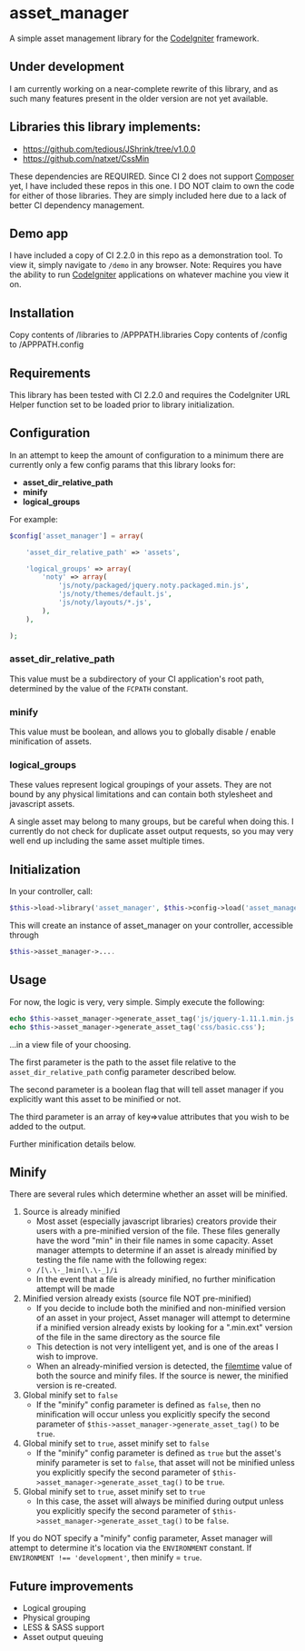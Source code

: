 asset_manager
=============

A simple asset management library for the <a href="http://ellislab.com/codeigniter" target="_blank">CodeIgniter</a> framework.

## Under development
I am currently working on a near-complete rewrite of this library, and as such many features present in the older version
are not yet available.


## Libraries this library implements:
- https://github.com/tedious/JShrink/tree/v1.0.0
- https://github.com/natxet/CssMin

These dependencies are REQUIRED.  Since CI 2 does not support <a href="https://getcomposer.org/" target="_blank">Composer</a> yet,
I have included these repos in this one.  I DO NOT claim to own the code for either of those libraries.  They are simply included
here due to a lack of better CI dependency management.

## Demo app
I have included a copy of CI 2.2.0 in this repo as a demonstration tool.  To view it, simply navigate to ` /demo ` in any
browser.  Note: Requires you have the ability to run <a href="http://ellislab.com/codeigniter" target="_blank">CodeIgniter</a>
applications on whatever machine you view it on.

## Installation

Copy contents of /libraries to /APPPATH.libraries
Copy contents of /config to /APPPATH.config

## Requirements

This library has been tested with CI 2.2.0 and requires the CodeIgniter URL Helper function set to be loaded prior to
library initialization.

## Configuration

In an attempt to keep the amount of configuration to a minimum there are currently only a few config params that
this library looks for:

- **asset_dir_relative_path**
- **minify**
- **logical_groups**

For example:

```php
$config['asset_manager'] = array(

    'asset_dir_relative_path' => 'assets',

    'logical_groups' => array(
        'noty' => array(
            'js/noty/packaged/jquery.noty.packaged.min.js',
            'js/noty/themes/default.js',
            'js/noty/layouts/*.js',
        ),
    ),

);
```

### asset_dir_relative_path
This value must be a subdirectory of your CI application's root path, determined by the value of the ` FCPATH ` constant.

### minify
This value must be boolean, and allows you to globally disable / enable minification of assets.

### logical_groups
These values represent logical groupings of your assets.  They are not bound by any physical limitations and can contain
both stylesheet and javascript assets.

A single asset may belong to many groups, but be careful when doing this.  I currently do not check for duplicate asset
output requests, so you may very well end up including the same asset multiple times.

## Initialization

In your controller, call:
```php
$this->load->library('asset_manager', $this->config->load('asset_manager'));
```

This will create an instance of asset_manager on your controller, accessible through
```php
$this->asset_manager->....
```

## Usage

For now, the logic is very, very simple.  Simply execute the following:

```php
echo $this->asset_manager->generate_asset_tag('js/jquery-1.11.1.min.js');
echo $this->asset_manager->generate_asset_tag('css/basic.css');
```

...in a view file of your choosing.

The first parameter is the path to the asset file relative to the ` asset_dir_relative_path `
config parameter described below.

The second parameter is a boolean flag that will tell asset manager if you explicitly want this asset to be minified or not.

The third parameter is an array of key=>value attributes that you wish to be added to the output.

Further minification details below.

## Minify

There are several rules which determine whether an asset will be minified.

1. Source is already minified
    - Most asset (especially javascript libraries) creators provide their users with a pre-minified version of the file.
    These files generally have the word "min" in their file names in some capacity.  Asset manager attempts to determine
    if an asset is already minified by testing the file name with the following regex:
    - ` /[\.\-_]min[\.\-_]/i `
    - In the event that a file is already minified, no further minification attempt will be made
2. Minified version already exists (source file NOT pre-minified)
    - If you decide to include both the minified and non-minified version of an asset in your project, Asset manager will
    attempt to determine if a minified version already exists by looking for a ".min.ext" version of the file in the
    same directory as the source file
    - This detection is not very intelligent yet, and is one of the areas I wish to improve.
    - When an already-minified version is detected, the [filemtime](!http://php.net/manual/en/function.filemtime.php) value
    of both the source and minify files. If the source is newer, the minified version is re-created.
3. Global minify set to ` false `
    - If the "minify" config parameter is defined as ` false `, then no minification will occur unless you explicitly specify
    the second parameter of ` $this->asset_manager->generate_asset_tag() ` to be ` true `.
4. Global minify set to ` true `, asset minify set to ` false `
    - If the "minify" config parameter is defined as ` true ` but the asset's minify parameter is set to ` false `,
    that asset will not be minified unless you explicitly specify the second parameter of
    ` $this->asset_manager->generate_asset_tag() ` to be ` true `.
5. Global minify set to ` true `, asset minify set to ` true `
    - In this case, the asset will always be minified during output unless you explicitly specify the second parameter of
    ` $this->asset_manager->generate_asset_tag() ` to be ` false `.

If you do NOT specify a "minify" config parameter, Asset manager will attempt to determine it's location via the
` ENVIRONMENT ` constant.  If ` ENVIRONMENT !== 'development' `, then minify = ` true `.

## Future improvements
- Logical grouping
- Physical grouping
- LESS & SASS support
- Asset output queuing